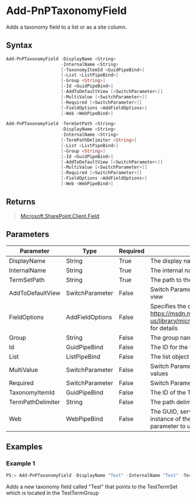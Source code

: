 # Add-PnPTaxonomyField
Adds a taxonomy field to a list or as a site column.
## Syntax
```powershell
Add-PnPTaxonomyField -DisplayName <String>
                     -InternalName <String>
                     [-TaxonomyItemId <GuidPipeBind>]
                     [-List <ListPipeBind>]
                     [-Group <String>]
                     [-Id <GuidPipeBind>]
                     [-AddToDefaultView [<SwitchParameter>]]
                     [-MultiValue [<SwitchParameter>]]
                     [-Required [<SwitchParameter>]]
                     [-FieldOptions <AddFieldOptions>]
                     [-Web <WebPipeBind>]
```


```powershell
Add-PnPTaxonomyField -TermSetPath <String>
                     -DisplayName <String>
                     -InternalName <String>
                     [-TermPathDelimiter <String>]
                     [-List <ListPipeBind>]
                     [-Group <String>]
                     [-Id <GuidPipeBind>]
                     [-AddToDefaultView [<SwitchParameter>]]
                     [-MultiValue [<SwitchParameter>]]
                     [-Required [<SwitchParameter>]]
                     [-FieldOptions <AddFieldOptions>]
                     [-Web <WebPipeBind>]
```


## Returns
>[Microsoft.SharePoint.Client.Field](https://msdn.microsoft.com/en-us/library/microsoft.sharepoint.client.field.aspx)

## Parameters
Parameter|Type|Required|Description
---------|----|--------|-----------
|DisplayName|String|True|The display name of the field|
|InternalName|String|True|The internal name of the field|
|TermSetPath|String|True|The path to the term that this needs be be bound|
|AddToDefaultView|SwitchParameter|False|Switch Parameter if this field must be added to the default view|
|FieldOptions|AddFieldOptions|False|Specifies the control settings while adding a field. See https://msdn.microsoft.com/en-us/library/microsoft.sharepoint.client.addfieldoptions.aspx for details|
|Group|String|False|The group name to where this field belongs to|
|Id|GuidPipeBind|False|The ID for the field, must be unique|
|List|ListPipeBind|False|The list object or name where this field needs to be added|
|MultiValue|SwitchParameter|False|Switch Parameter if this Taxonomy field can hold multiple values|
|Required|SwitchParameter|False|Switch Parameter if the field is a required field|
|TaxonomyItemId|GuidPipeBind|False|The ID of the Taxonomy item|
|TermPathDelimiter|String|False|The path delimiter to be used, by default this is '|'|
|Web|WebPipeBind|False|The GUID, server relative url (i.e. /sites/team1) or web instance of the web to apply the command to. Omit this parameter to use the current web.|
## Examples

### Example 1
```powershell
PS:> Add-PnPTaxonomyField -DisplayName "Test" -InternalName "Test" -TermSetPath "TestTermGroup|TestTermSet"
```
Adds a new taxonomy field called "Test" that points to the TestTermSet which is located in the TestTermGroup
